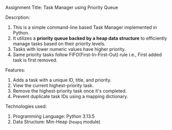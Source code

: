 Assignment Title: Task Manager using Priority Queue

Descrption:

1. This is a simple command-line based Task Manager implemented in Python.
2. It utilizes a **priority queue backed by a heap data structure** to efficiently manage tasks based on their priority levels.
3. Tasks with lower numeric values have higher priority.
4. Same priority tasks follow FIFO(First-In-First-Out) rule i.e., First added task is first removed.

Features:

1. Adds a task with a unique ID, title, and priority.
2. View the current highest-priority task.
3. Remove the highest-priority task once it's completed.
4. Prevent duplicate task IDs using a mapping dictionary.

Technologies used:

1. Programming Language: Python 3.13.5
2. Data Structure: Min-Heap (`heapq` module)
